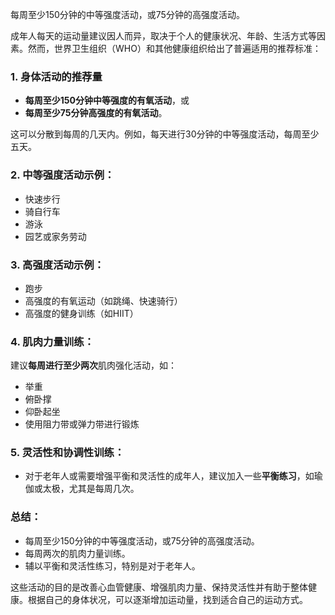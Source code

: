 每周至少150分钟的中等强度活动，或75分钟的高强度活动。
 
成年人每天的运动量建议因人而异，取决于个人的健康状况、年龄、生活方式等因素。然而，世界卫生组织（WHO）和其他健康组织给出了普遍适用的推荐标准：

### 1. **身体活动的推荐量**
- **每周至少150分钟中等强度的有氧活动**，或
- **每周至少75分钟高强度的有氧活动**。

这可以分散到每周的几天内。例如，每天进行30分钟的中等强度活动，每周至少五天。

### 2. **中等强度活动示例**：
- 快速步行
- 骑自行车
- 游泳
- 园艺或家务劳动

### 3. **高强度活动示例**：
- 跑步
- 高强度的有氧运动（如跳绳、快速骑行）
- 高强度的健身训练（如HIIT）

### 4. **肌肉力量训练**：
建议**每周进行至少两次**肌肉强化活动，如：
- 举重
- 俯卧撑
- 仰卧起坐
- 使用阻力带或弹力带进行锻炼

### 5. **灵活性和协调性训练**：
- 对于老年人或需要增强平衡和灵活性的成年人，建议加入一些**平衡练习**，如瑜伽或太极，尤其是每周几次。

### 总结：
- 每周至少150分钟的中等强度活动，或75分钟的高强度活动。
- 每周两次的肌肉力量训练。
- 辅以平衡和灵活性练习，特别是对于老年人。

这些活动的目的是改善心血管健康、增强肌肉力量、保持灵活性并有助于整体健康。根据自己的身体状况，可以逐渐增加运动量，找到适合自己的运动方式。